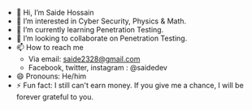 - 👋 Hi, I’m Saide Hossain
- 👀 I’m interested in Cyber Security, Physics & Math.
- 🌱 I’m currently learning Penetration Testing.
- 💞️ I’m looking to collaborate on Penetration Testing.
- 📫 How to reach me
  - Via email: saide2328@gmail.com
  - Facebook, twitter, instagram : @saidedev 
- 😄 Pronouns: He/him
- ⚡ Fun fact: I still can't earn money. If you give me a chance, I will be forever grateful to you.


<!---
saidedev/saidedev is a ✨ special ✨ repository because its `README.md` (this file) appears on your GitHub profile.
You can click the Preview link to take a look at your changes.
--->
